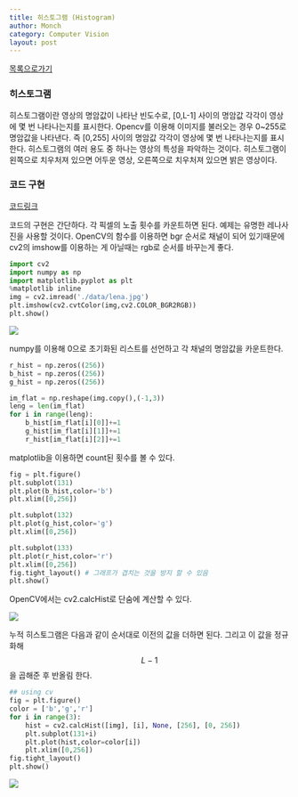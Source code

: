 ```yaml
---
title: 히스토그램 (Histogram)
author: Monch
category: Computer Vision
layout: post
---
```


[목록으로가기](https://songminkee.github.io/cv/2030/05/03/list.html)

<h3>히스토그램</h3>

히스토그램이란 영상의 명암값이 나타난 빈도수로, [0,L-1] 사이의 명암값 각각이 영상에 몇 번 나타나는지를 표시한다.
Opencv를 이용해 이미지를 불러오는 경우 0~255로 명암값을 나타낸다. 즉 [0,255] 사이의 명암값 각각이 영상에 몇 번 나타나는지를 표시한다.
히스토그램의 여러 용도 중 하나는 영상의 특성을 파악하는 것이다. 히스토그램이 왼쪽으로 치우처져 있으면 어두운 영상, 오른쪽으로 치우처져 있으면 밝은 영상이다.

<h3>코드 구현</h3>

[코드링크](https://github.com/Songminkee/computer_vision/blob/master/histogram.ipynb)

코드의 구현은 간단하다. 각 픽셀의 노출 횟수를 카운트하면 된다.
예제는 유명한 레나사진을 사용할 것이다. OpenCV의 함수를 이용하면 bgr 순서로 채널이 되어 있기때문에 cv2의 imshow를 이용하는 게 아닐때는 rgb로 순서를 바꾸는게 좋다.

```python
import cv2
import numpy as np
import matplotlib.pyplot as plt
%matplotlib inline
img = cv2.imread('./data/lena.jpg')
plt.imshow(cv2.cvtColor(img,cv2.COLOR_BGR2RGB))
plt.show()
```

<img src="{{'assets/picture/histogram_ex1.jpg' | relative_url}}">

numpy를 이용해 0으로 초기화된 리스트를 선언하고 각 채널의 명암값을 카운트한다.

```python
r_hist = np.zeros((256))
b_hist = np.zeros((256))
g_hist = np.zeros((256))

im_flat = np.reshape(img.copy(),(-1,3))
leng = len(im_flat)
for i in range(leng):
    b_hist[im_flat[i][0]]+=1
    g_hist[im_flat[i][1]]+=1
    r_hist[im_flat[i][2]]+=1
```

matplotlib을 이용하면 count된 횟수를 볼 수 있다.

```python
fig = plt.figure()
plt.subplot(131)
plt.plot(b_hist,color='b')
plt.xlim([0,256])

plt.subplot(132)
plt.plot(g_hist,color='g')
plt.xlim([0,256])

plt.subplot(133)
plt.plot(r_hist,color='r')
plt.xlim([0,256])
fig.tight_layout() # 그래프가 겹치는 것을 방지 할 수 있음
plt.show()
```



OpenCV에서는 cv2.calcHist로 단숨에 계산할 수 있다.

<img src="{{'assets/picture/histogram_equal_ex2.jpg' | relative_url}}">

누적 히스토그램은 다음과 같이 순서대로 이전의 값을 더하면 된다. 그리고 이 값을 정규화해 $$L-1$$을 곱해준 후 반올림 한다.

```python
## using cv
fig = plt.figure()
color = ['b','g','r']
for i in range(3):
    hist = cv2.calcHist([img], [i], None, [256], [0, 256])
    plt.subplot(131+i)
    plt.plot(hist,color=color[i])
    plt.xlim([0,256])
fig.tight_layout()
plt.show()
```

<img src="{{'assets/picture/histogram_equal_ex3.jpg' | relative_url}}">
